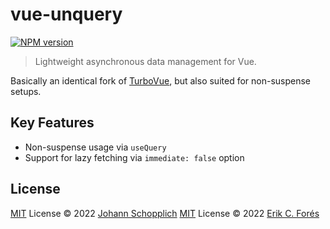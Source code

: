 # vue-unquery

[![NPM version](https://img.shields.io/npm/v/vue-unquery?color=a1b858&label=)](https://www.npmjs.com/package/vue-unquery)

> Lightweight asynchronous data management for Vue.

Basically an identical fork of [TurboVue](https://github.com/StudioLambda/TurboVue), but also suited for non-suspense setups.

## Key Features

- Non-suspense usage via `useQuery`
- Support for lazy fetching via `immediate: false` option

## License

[MIT](./LICENSE) License © 2022 [Johann Schopplich](https://github.com/johannschopplich)
[MIT](./LICENSE) License © 2022 [Erik C. Forés](https://github.com/ConsoleTVs)
